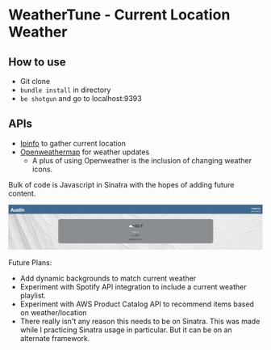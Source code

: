 # WeatherTune - Current Location Weather

## How to use
* Git clone
* ```bundle install``` in directory
* ``` be shotgun ``` and go to localhost:9393

## APIs
* [Ipinfo](https://ipinfo.io/) to gather current location
* [Openweathermap](http://openweathermap.org/) for weather updates
  * A plus of using Openweather is the inclusion of changing weather icons.

Bulk of code is Javascript in Sinatra with the hopes of adding future content.

![current](version1-sample.png)

Future Plans:
* Add dynamic backgrounds to match current weather
* Experiment with Spotify API integration to include a current weather playlist.
* Experiment with AWS Product Catalog API to recommend items based on weather/location
* There really isn't any reason this needs to be on Sinatra. This was made while I practicing Sinatra usage in particular. But it can be on an alternate framework.
